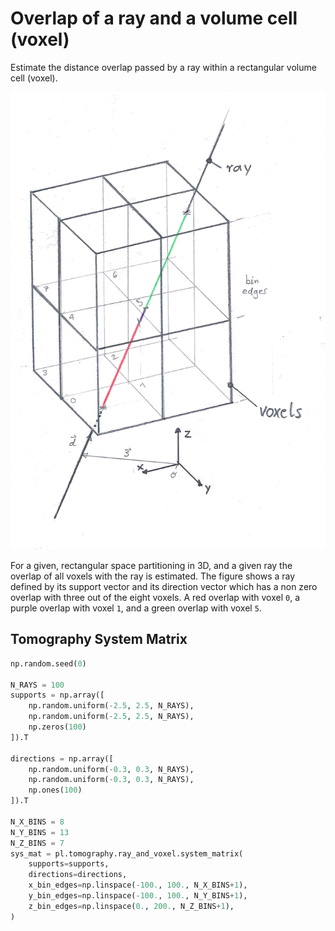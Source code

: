 # Overlap of a ray and a volume cell (voxel)

Estimate the distance overlap passed by a ray within a rectangular volume cell (voxel).

![img](readme/ray_and_voxel.jpg)

For a given, rectangular space partitioning in 3D, and a given ray the overlap of all voxels with the ray is estimated.
The figure shows a ray defined by its support vector and its direction vector which has a non zero overlap with three out of the eight voxels.
A red overlap with voxel ```0```, a purple overlap with voxel ```1```, and a green overlap with voxel ```5```.
 
## Tomography System Matrix

```python
np.random.seed(0)

N_RAYS = 100
supports = np.array([
    np.random.uniform(-2.5, 2.5, N_RAYS),
    np.random.uniform(-2.5, 2.5, N_RAYS),
    np.zeros(100)
]).T

directions = np.array([
    np.random.uniform(-0.3, 0.3, N_RAYS),
    np.random.uniform(-0.3, 0.3, N_RAYS),
    np.ones(100)
]).T

N_X_BINS = 8
N_Y_BINS = 13
N_Z_BINS = 7
sys_mat = pl.tomography.ray_and_voxel.system_matrix(
    supports=supports, 
    directions=directions, 
    x_bin_edges=np.linspace(-100., 100., N_X_BINS+1), 
    y_bin_edges=np.linspace(-100., 100., N_Y_BINS+1),
    z_bin_edges=np.linspace(0., 200., N_Z_BINS+1),
)
```
